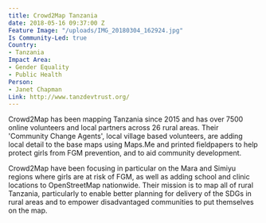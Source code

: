 ```yaml
---
title: Crowd2Map Tanzania
date: 2018-05-16 09:37:00 Z
Feature Image: "/uploads/IMG_20180304_162924.jpg"
Is Community-Led: true
Country:
- Tanzania
Impact Area:
- Gender Equality
- Public Health
Person:
- Janet Chapman
Link: http://www.tanzdevtrust.org/
---
```


Crowd2Map has been mapping Tanzania since 2015 and has over 7500 online volunteers and local partners across 26 rural areas. Their 'Community Change Agents', local village based volunteers, are adding local detail to the base maps using Maps.Me and printed fieldpapers to help protect girls from FGM prevention, and to aid community development.

Crowd2Map have been focusing in particular on the Mara and Simiyu regions where girls are at risk of FGM, as well as adding school and clinic locations to OpenStreetMap nationwide. Their mission is to map all of rural Tanzania, particularly to enable better planning for delivery of the SDGs in rural areas and to empower disadvantaged communities to put themselves on the map. 